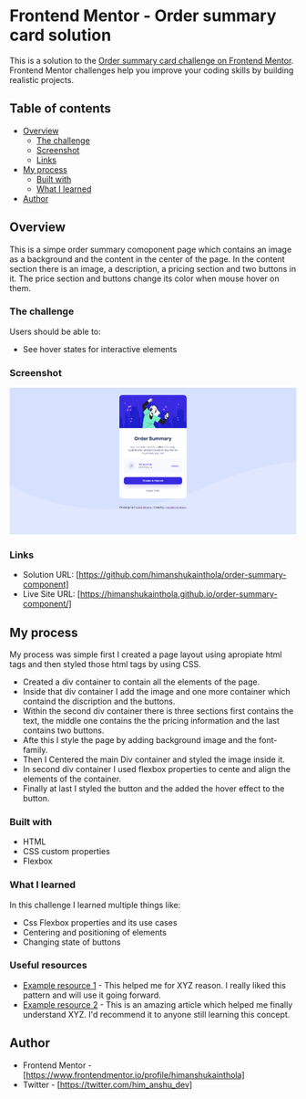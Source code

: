 # Frontend Mentor - Order summary card solution

This is a solution to the [Order summary card challenge on Frontend Mentor](https://www.frontendmentor.io/challenges/order-summary-component-QlPmajDUj). Frontend Mentor challenges help you improve your coding skills by building realistic projects. 

## Table of contents

- [Overview](#overview)
  - [The challenge](#the-challenge)
  - [Screenshot](#screenshot)
  - [Links](#links)
- [My process](#my-process)
  - [Built with](#built-with)
  - [What I learned](#what-i-learned)
- [Author](#author)

## Overview
This is a simpe order summary comoponent page which contains an image as a background and the content in the center of the page. In the content section there is an image, a description, a pricing section and two buttons in it. The price section and buttons change its color when mouse hover on them.

### The challenge

Users should be able to:

- See hover states for interactive elements

### Screenshot

![](./Screenshot.png)

### Links

- Solution URL: [https://github.com/himanshukainthola/order-summary-component]
- Live Site URL: [https://himanshukainthola.github.io/order-summary-component/]

## My process

My process was simple first I created a page layout using apropiate html tags and then styled those html tags by using CSS.
- Created a div container to contain all the elements of the page.
- Inside that div container I add the image and one more container which containd the   discription and the buttons.
- Within the second div container there is three sections first contains the text, the middle one contains the the pricing information and the last contains two buttons.
- Afte this I style the page by adding background image and the font-family.
- Then I Centered the main Div container and styled the image inside it.
- In second div container I used flexbox properties to cente and align the elements of the container.
- Finally at last I styled the button and the added the hover effect to the button.

### Built with

- HTML
- CSS custom properties
- Flexbox

### What I learned

In this challenge I learned multiple things like:
- Css Flexbox properties and its use cases
- Centering and positioning of elements
- Changing state of buttons

### Useful resources

- [Example resource 1](https://www.example.com) - This helped me for XYZ reason. I really liked this pattern and will use it going forward.
- [Example resource 2](https://www.example.com) - This is an amazing article which helped me finally understand XYZ. I'd recommend it to anyone still learning this concept.

## Author

- Frontend Mentor - [https://www.frontendmentor.io/profile/himanshukainthola]
- Twitter - [https://twitter.com/him_anshu_dev]

